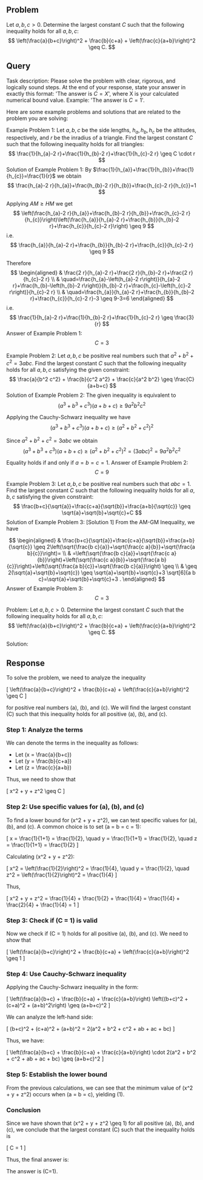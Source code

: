 ## Problem

Let $a, b, c > 0$. Determine the largest constant $C$ such that the following inequality holds for all $a, b, c$:
$$
\left(\frac{a}{b+c}\right)^2 + \frac{b}{c+a} + \left(\frac{c}{a+b}\right)^2 \geq C.
$$

## Query

Task description: Please solve the problem with clear, rigorous, and logically sound steps. At the end of your response, state your answer in exactly this format: 'The answer is $C=X$', where X is your calculated numerical bound value. Example: 'The answer is $C=1$'.

Here are some example problems and solutions that are related to the problem you are solving:

Example Problem 1: Let $a, b, c$ be the side lengths, $h_{a}, h_{b}, h_{c}$ be the altitudes, respectively, and $r$ be the inradius of a triangle. Find the largest constant $C$ such that the following inequality holds for all triangles:
$$
\frac{1}{h_{a}-2 r}+\frac{1}{h_{b}-2 r}+\frac{1}{h_{c}-2 r} \geq C \cdot r
$$
Solution of Example Problem 1: By $\frac{1}{h_{a}}+\frac{1}{h_{b}}+\frac{1}{h_{c}}=\frac{1}{r}$ we obtain
$$
\frac{h_{a}-2 r}{h_{a}}+\frac{h_{b}-2 r}{h_{b}}+\frac{h_{c}-2 r}{h_{c}}=1
$$

Applying $A M \geq H M$ we get
$$
\left(\frac{h_{a}-2 r}{h_{a}}+\frac{h_{b}-2 r}{h_{b}}+\frac{h_{c}-2 r}{h_{c}}\right)\left(\frac{h_{a}}{h_{a}-2 r}+\frac{h_{b}}{h_{b}-2 r}+\frac{h_{c}}{h_{c}-2 r}\right) \geq 9
$$
i.e.
$$
\frac{h_{a}}{h_{a}-2 r}+\frac{h_{b}}{h_{b}-2 r}+\frac{h_{c}}{h_{c}-2 r} \geq 9
$$

Therefore
$$
\begin{aligned}
& \frac{2 r}{h_{a}-2 r}+\frac{2 r}{h_{b}-2 r}+\frac{2 r}{h_{c}-2 r} \\
& \quad=\frac{h_{a}-\left(h_{a}-2 r\right)}{h_{a}-2 r}+\frac{h_{b}-\left(h_{b}-2 r\right)}{h_{b}-2 r}+\frac{h_{c}-\left(h_{c}-2 r\right)}{h_{c}-2 r} \\
& \quad=\frac{h_{a}}{h_{a}-2 r}+\frac{h_{b}}{h_{b}-2 r}+\frac{h_{c}}{h_{c}-2 r}-3 \geq 9-3=6
\end{aligned}
$$
i.e.
$$
\frac{1}{h_{a}-2 r}+\frac{1}{h_{b}-2 r}+\frac{1}{h_{c}-2 r} \geq \frac{3}{r}
$$
Answer of Example Problem 1: $$C = 3$$

Example Problem 2: Let $a, b, c$ be positive real numbers such that $a^2 + b^2 + c^2 = 3abc$. Find the largest constant $C$ such that the following inequality holds for all $a, b, c$ satisfying the given constraint:
$$
\frac{a}{b^2 c^2} + \frac{b}{c^2 a^2} + \frac{c}{a^2 b^2} \geq \frac{C}{a+b+c}
$$
Solution of Example Problem 2: The given inequality is equivalent to
$$
\left(a^{3}+b^{3}+c^{3}\right)(a+b+c) \geq 9 a^{2} b^{2} c^{2}
$$

Applying the Cauchy-Schwarz inequality we have
$$
\left(a^{3}+b^{3}+c^{3}\right)(a+b+c) \geq\left(a^{2}+b^{2}+c^{2}\right)^{2}
$$

Since $a^{2}+b^{2}+c^{2}=3 a b c$ we obtain
$$
\left(a^{3}+b^{3}+c^{3}\right)(a+b+c) \geq\left(a^{2}+b^{2}+c^{2}\right)^{2}=(3 a b c)^{2}=9 a^{2} b^{2} c^{2}
$$

Equality holds if and only if $a=b=c=1$.
Answer of Example Problem 2: $$C = 9$$

Example Problem 3: Let $a, b, c$ be positive real numbers such that $a b c = 1$. Find the largest constant $C$ such that the following inequality holds for all $a, b, c$ satisfying the given constraint:
$$
\frac{b+c}{\sqrt{a}}+\frac{c+a}{\sqrt{b}}+\frac{a+b}{\sqrt{c}} \geq \sqrt{a}+\sqrt{b}+\sqrt{c}+C
$$
Solution of Example Problem 3: [Solution 1]
From the AM-GM Inequality, we have

$$
\begin{aligned}
& \frac{b+c}{\sqrt{a}}+\frac{c+a}{\sqrt{b}}+\frac{a+b}{\sqrt{c}} \geq 2\left(\sqrt{\frac{b c}{a}}+\sqrt{\frac{c a}{b}}+\sqrt{\frac{a b}{c}}\right)= \\
& =\left(\sqrt{\frac{b c}{a}}+\sqrt{\frac{c a}{b}}\right)+\left(\sqrt{\frac{c a}{b}}+\sqrt{\frac{a b}{c}}\right)+\left(\sqrt{\frac{a b}{c}}+\sqrt{\frac{b c}{a}}\right) \geq \\
& \geq 2(\sqrt{a}+\sqrt{b}+\sqrt{c}) \geq \sqrt{a}+\sqrt{b}+\sqrt{c}+3 \sqrt[6]{a b c}=\sqrt{a}+\sqrt{b}+\sqrt{c}+3 .
\end{aligned}
$$
Answer of Example Problem 3: $$C = 3$$


Problem: Let $a, b, c > 0$. Determine the largest constant $C$ such that the following inequality holds for all $a, b, c$:
$$
\left(\frac{a}{b+c}\right)^2 + \frac{b}{c+a} + \left(\frac{c}{a+b}\right)^2 \geq C.
$$

Solution:

## Response

To solve the problem, we need to analyze the inequality 

\[
\left(\frac{a}{b+c}\right)^2 + \frac{b}{c+a} + \left(\frac{c}{a+b}\right)^2 \geq C
\]

for positive real numbers \(a\), \(b\), and \(c\). We will find the largest constant \(C\) such that this inequality holds for all positive \(a\), \(b\), and \(c\).

### Step 1: Analyze the terms

We can denote the terms in the inequality as follows:

- Let \(x = \frac{a}{b+c}\)
- Let \(y = \frac{b}{c+a}\)
- Let \(z = \frac{c}{a+b}\)

Thus, we need to show that 

\[
x^2 + y + z^2 \geq C
\]

### Step 2: Use specific values for \(a\), \(b\), and \(c\)

To find a lower bound for \(x^2 + y + z^2\), we can test specific values for \(a\), \(b\), and \(c\). A common choice is to set \(a = b = c = 1\):

\[
x = \frac{1}{1+1} = \frac{1}{2}, \quad y = \frac{1}{1+1} = \frac{1}{2}, \quad z = \frac{1}{1+1} = \frac{1}{2}
\]

Calculating \(x^2 + y + z^2\):

\[
x^2 = \left(\frac{1}{2}\right)^2 = \frac{1}{4}, \quad y = \frac{1}{2}, \quad z^2 = \left(\frac{1}{2}\right)^2 = \frac{1}{4}
\]

Thus,

\[
x^2 + y + z^2 = \frac{1}{4} + \frac{1}{2} + \frac{1}{4} = \frac{1}{4} + \frac{2}{4} + \frac{1}{4} = 1
\]

### Step 3: Check if \(C = 1\) is valid

Now we check if \(C = 1\) holds for all positive \(a\), \(b\), and \(c\). We need to show that 

\[
\left(\frac{a}{b+c}\right)^2 + \frac{b}{c+a} + \left(\frac{c}{a+b}\right)^2 \geq 1
\]

### Step 4: Use Cauchy-Schwarz inequality

Applying the Cauchy-Schwarz inequality in the form:

\[
\left(\frac{a}{b+c} + \frac{b}{c+a} + \frac{c}{a+b}\right) \left((b+c)^2 + (c+a)^2 + (a+b)^2\right) \geq (a+b+c)^2
\]

We can analyze the left-hand side:

\[
(b+c)^2 + (c+a)^2 + (a+b)^2 = 2(a^2 + b^2 + c^2 + ab + ac + bc)
\]

Thus, we have:

\[
\left(\frac{a}{b+c} + \frac{b}{c+a} + \frac{c}{a+b}\right) \cdot 2(a^2 + b^2 + c^2 + ab + ac + bc) \geq (a+b+c)^2
\]

### Step 5: Establish the lower bound

From the previous calculations, we can see that the minimum value of \(x^2 + y + z^2\) occurs when \(a = b = c\), yielding \(1\). 

### Conclusion

Since we have shown that \(x^2 + y + z^2 \geq 1\) for all positive \(a\), \(b\), and \(c\), we conclude that the largest constant \(C\) such that the inequality holds is 

\[
C = 1
\]

Thus, the final answer is:

The answer is \(C=1\).